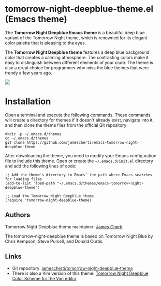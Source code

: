 # tomorrow-night-deepblue-theme.el (Emacs theme)

The **Tomorrow Night Deepblue Emacs theme** is a beautiful deep blue variant of the Tomorrow Night theme, which is renowned for its elegant color palette that is pleasing to the eyes.

The **Tomorrow Night Deepblue theme** features a deep blue background color that creates a calming atmosphere. The contrasting colors make it easy to distinguish between different elements of your code. The theme is also a great choice for programmer who miss the blue themes that were trendy a few years ago.

![](https://raw.githubusercontent.com/jamescherti/emacs-tomorrow-night-deepblue-theme/master/.screenshot.png)

# Installation

Open a terminal and execute the following commands. These commands will create a directory for themes if it doesn't already exist, navigate into it, and then clone the theme files from the official Git repository:
```
mkdir -p ~/.emacs.d/themes
cd ~/.emacs.d/themes
git clone https://github.com/jamescherti/emacs-tomorrow-night-deepblue-theme
```

After downloading the theme, you need to modify your Emacs configuration file to include this theme. Open or create the `~/.emacs.d/init.el` directory and add the following lines of code:
```
;; Add the theme's directory to Emacs' the path where Emacs searches for loading files
(add-to-list 'load-path "~/.emacs.d/themes/emacs-tomorrow-night-deepblue-theme")

;; Load the Tomorrow Night Deepblue theme
(require 'tomorrow-night-deepblue-theme)
```

## Authors

Tomorrow Night Deepblue theme maintainer: [James Cherti](https://www.jamescherti.com/)

The tomorrow-night-deepblue theme is based on Tomorrow Night Blue by Chris Kempson, Steve Purcell, and Donald Curtis.

## Links
- Git repository: [jamescherti/tomorrow-night-deepblue-theme](https://github.com/jamescherti/emacs-tomorrow-night-deepblue-theme)
- There is also a Vim version of this theme: [Tomorrow Night Deepblue Color Scheme for the Vim editor]( https://github.com/jamescherti/vim-tomorrow-night-deepblue)
